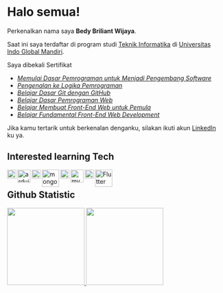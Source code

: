 <!-- ### Hi there 👋 -->

<!--
**bluntswordman/bluntswordman** is a ✨ _special_ ✨ repository because its `README.md` (this file) appears on your GitHub profile.

Here are some ideas to get you started:

- 🔭 I’m currently working on ...
- 🌱 I’m currently learning ...
- 👯 I’m looking to collaborate on ...
- 🤔 I’m looking for help with ...
- 💬 Ask me about ...
- 📫 How to reach me: ...
- 😄 Pronouns: ...
- ⚡ Fun fact: ...
-->

# Halo semua! 

Perkenalkan nama saya **Bedy Briliant Wijaya**.

Saat ini saya terdaftar di program studi [Teknik Informatika](http://if.uigm.ac.id/) di [Universitas Indo Global Mandiri](http://www.uigm.ac.id/).

Saya dibekali Sertifikat
- *[Memulai Dasar Pemrograman untuk Menjadi Pengembang Software](https://www.dicoding.com/certificates/GRX5K13Y2Z0M)*
- *[Pengenalan ke Logika Pemrograman](https://www.dicoding.com/certificates/0LZ0385OQZ65)*
- *[Belajar Dasar Git dengan GitHub](https://www.dicoding.com/certificates/L4PQ3L0DVPO1)*
- *[Belajar Dasar Pemrograman Web](https://www.dicoding.com/certificates/53XEWRYOKXRN)*
- *[Belajar Membuat Front-End Web untuk Pemula](https://www.dicoding.com/certificates/L4PQ30YJOPO1)*
- *[Belajar Fundamental Front-End Web Development](https://www.dicoding.com/certificates/KEXL3RNW0PG2)*

Jika kamu tertarik untuk berkenalan denganku, silakan ikuti akun [LinkedIn](https://www.linkedin.com/in/bedy-briliant-wijaya-637560229/) ku ya.

## Interested learning Tech
<a href="#"><img align="left" alt="cpp" title="cpp" width="21px" src="https://upload.wikimedia.org/wikipedia/commons/1/18/ISO_C%2B%2B_Logo.svg" /> </a>
<a href="#"><img align="left" alt="arduino" title="arduino" width="30px" src="https://upload.wikimedia.org/wikipedia/commons/8/87/Arduino_Logo.svg" /> </a>
<a href="#"><img align="left" alt="JavaScript" title="JavaScript" width="21px" src="https://upload.wikimedia.org/wikipedia/commons/9/99/Unofficial_JavaScript_logo_2.svg"/></a>
<a href="#"><img align="left" alt="mongoDB" title="mongoDB" width="40px" src="https://upload.wikimedia.org/wikipedia/commons/9/93/MongoDB_Logo.svg"/></a>
<a href="#"><img align="left" alt="NodeJS" title="NodeJS" width="21px" src="https://seeklogo.com/images/N/nodejs-logo-FBE122E377-seeklogo.com.png" /></a>
<a href="#"><img align="left" alt="mySQL" title="mySQL" width="30px" src="https://upload.wikimedia.org/wikipedia/commons/0/0a/MySQL_textlogo.svg" /></a>
<a href="#"><img align="left" alt="vuejs" title="vuejs" width="21px" src="https://upload.wikimedia.org/wikipedia/commons/9/95/Vue.js_Logo_2.svg" /></a>
<a href="#"><img align="left" alt="Flutter" title="Flutter" width="40px" src="https://upload.wikimedia.org/wikipedia/commons/4/44/Google-flutter-logo.svg"/></a>
<br>

## Github Statistic

<p align="left">
<a href="https://github.com/bluntswordman">
  <img height="180em" src="https://github-readme-stats-eight-theta.vercel.app/api?username=bluntswordman&show_icons=true&theme=algolia&include_all_commits=true&count_private=true"/>
  <img height="180em" src="https://github-readme-stats-eight-theta.vercel.app/api/top-langs/?username=bluntswordman&layout=compact&langs_count=8&theme=algolia"/>
</a>
</p>

